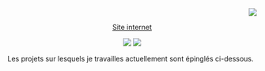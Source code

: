 <div align="right">
  <a href="https://visitorbadge.io/status?path=https%3A%2F%2Fgithub.com%2FLuckyluka17"><img src="https://api.visitorbadge.io/api/visitors?path=https%3A%2F%2Fgithub.com%2FLuckyluka17&label=Visiteurs&countColor=%23263759&style=flat" /></a>
</div>

<p align="center">
<a href="https://luckyluka17.github.io/">Site internet</a>
</p>

<div align="center">
  <img src="https://github-readme-stats.vercel.app/api?username=Luckyluka17&show_icons=true&theme=github_dark">
  <img src="https://github-readme-stats.vercel.app/api/top-langs/?username=Luckyluka17&layout=donut&theme=github_dark&hide_title=true">
</div>


Les projets sur lesquels je travailles actuellement sont épinglés ci-dessous.
